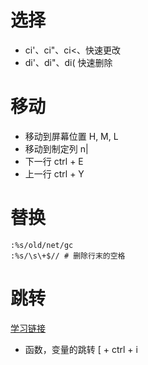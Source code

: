 # 选择
* ci'、ci"、ci<、快速更改
* di'、di"、di(  快速删除
# 移动
* 移动到屏幕位置    H, M, L
* 移动到制定列  n|
* 下一行 ctrl + E 
* 上一行 ctrl + Y 

# 替换
    :%s/old/net/gc
    :%s/\s\+$// # 删除行末的空格

# 跳转
[学习链接](http://blog.csdn.net/xxxsz/article/details/7454290)  

* 函数，变量的跳转  [ + ctrl + i
